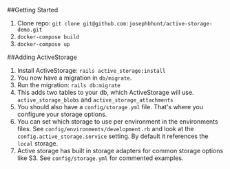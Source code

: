 ##Getting Started
1. Clone repo: `git clone git@github.com:josephbhunt/active-storage-demo.git`
2. `docker-compose build`
3. `docker-compose up`

##Adding ActiveStorage
1. Install ActiveStorage: `rails active_storage:install`
2. You now have a migration in `db/migrate`.
3. Run the migration: `rails db:migrate`
4. This adds two tables to your db, which ActiveStorage will use. `active_storage_blobs` and `active_storage_attachments`
5. You should also have a `config/storage.yml` file. That's where you configure your storage options.
6. You can set which storage to use per environment in the environments files. See `config/environments/development.rb` and look at the `config.active_storage.service` setting. By default it references the `local` storage.
7. Active storage has built in storage adapters for common storage options like S3. See `config/storage.yml` for commented examples.

